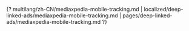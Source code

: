 {? multilang/zh-CN/mediaxpedia-mobile-tracking.md | localized/deep-linked-ads/mediaxpedia-mobile-tracking.md | pages/deep-linked-ads/mediaxpedia-mobile-tracking.md ?}
